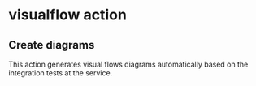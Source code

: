 # visualflow action

## Create diagrams

This action generates visual flows diagrams automatically based on the integration tests at the service. 
